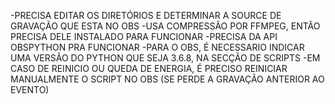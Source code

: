 -PRECISA EDITAR OS DIRETÓRIOS E DETERMINAR A SOURCE DE GRAVAÇÃO QUE ESTA NO OBS
-USA COMPRESSÃO POR FFMPEG, ENTÃO PRECISA DELE INSTALADO PARA FUNCIONAR
-PRECISA DA API OBSPYTHON PRA FUNCIONAR
-PARA O OBS, É NECESSARIO INDICAR UMA VERSÃO DO PYTHON QUE SEJA 3.6.8, NA SECÇÃO DE SCRIPTS
-EM CASO DE REINICIO OU QUEDA DE ENERGIA, É PRECISO REINICIAR MANUALMENTE O SCRIPT NO OBS (SE PERDE A GRAVAÇÃO ANTERIOR AO EVENTO)
